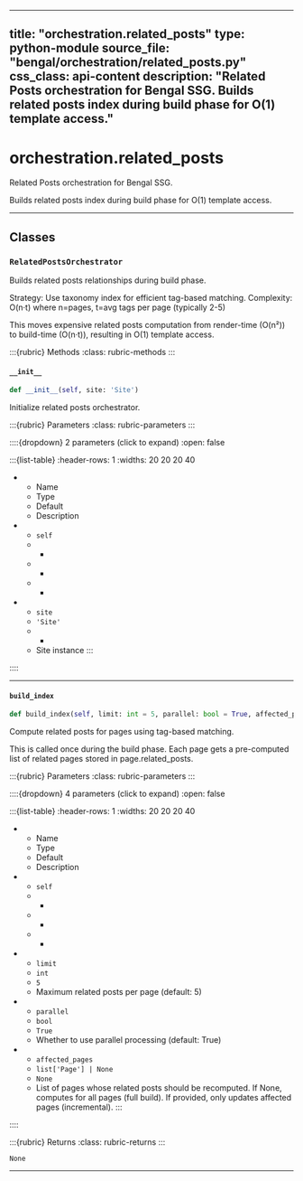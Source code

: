 
---
title: "orchestration.related_posts"
type: python-module
source_file: "bengal/orchestration/related_posts.py"
css_class: api-content
description: "Related Posts orchestration for Bengal SSG.  Builds related posts index during build phase for O(1) template access."
---

# orchestration.related_posts

Related Posts orchestration for Bengal SSG.

Builds related posts index during build phase for O(1) template access.

---

## Classes

### `RelatedPostsOrchestrator`


Builds related posts relationships during build phase.

Strategy: Use taxonomy index for efficient tag-based matching.
Complexity: O(n·t) where n=pages, t=avg tags per page (typically 2-5)

This moves expensive related posts computation from render-time (O(n²))
to build-time (O(n·t)), resulting in O(1) template access.




:::{rubric} Methods
:class: rubric-methods
:::
#### `__init__`
```python
def __init__(self, site: 'Site')
```

Initialize related posts orchestrator.



:::{rubric} Parameters
:class: rubric-parameters
:::

::::{dropdown} 2 parameters (click to expand)
:open: false

:::{list-table}
:header-rows: 1
:widths: 20 20 20 40

* - Name
  - Type
  - Default
  - Description
* - `self`
  - -
  - -
  - -
* - `site`
  - `'Site'`
  - -
  - Site instance
:::

::::




---
#### `build_index`
```python
def build_index(self, limit: int = 5, parallel: bool = True, affected_pages: list['Page'] | None = None) -> None
```

Compute related posts for pages using tag-based matching.

This is called once during the build phase. Each page gets a
pre-computed list of related pages stored in page.related_posts.



:::{rubric} Parameters
:class: rubric-parameters
:::

::::{dropdown} 4 parameters (click to expand)
:open: false

:::{list-table}
:header-rows: 1
:widths: 20 20 20 40

* - Name
  - Type
  - Default
  - Description
* - `self`
  - -
  - -
  - -
* - `limit`
  - `int`
  - `5`
  - Maximum related posts per page (default: 5)
* - `parallel`
  - `bool`
  - `True`
  - Whether to use parallel processing (default: True)
* - `affected_pages`
  - `list['Page'] | None`
  - `None`
  - List of pages whose related posts should be recomputed. If None, computes for all pages (full build). If provided, only updates affected pages (incremental).
:::

::::

:::{rubric} Returns
:class: rubric-returns
:::

`None`




---
